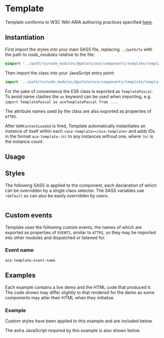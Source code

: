 # Template

<!-- DESCRIBE COMPONENT AND ITS FUNCTIONALITY HERE -->

<!-- TODO: Replace '<w3c-component-name>' -->
Template conforms to W3C WAI-ARIA authoring practices specified [here](https://www.w3.org/TR/wai-aria-practices-1.1/#<w3c-component-name>).


## Instantiation

First import the styles into your main SASS file, replacing `../path/to` with the path to *node_modules* relative to the file:

```scss
@import '../path/to/node_modules/@potato/ace/components/template/template'
```


Then import the class into your JavaScript entry point:

```js
import '../path/to/node_modules/@potato/ace/components/template/template.js';
```

For the sake of convenience the ES6 class is exported as `TemplatePascal`. To avoid name clashes the `as` keyword can be used when importing, e.g. `import TemplatePascal as aceTemplatePascal from ...`.
<!-- TODO: If no ATTRS are exported then remove following sentence -->
The attribute names used by the class are also exported as properties of `ATTRS`.

After `DOMContentLoaded` is fired, Template automatically instantiates an instance of itself within each `<ace-template></ace-template>` and adds IDs in the format `ace-template-(n)` to any instances without one, where `(n)` is the instance count.


## Usage

<!-- ADD USAGE AND INTERACTION INSTRUCTIONS HERE -->



## Styles

The following SASS is applied to the component, each declaration of which can be overridden by a single class selector. <!-- TODO: If no SASS variables used remove following sentence --> The SASS variables use `!default` so can also be easily overridden by users.

```scss
```


## Custom events
<!-- TODO: If only one event used remove plural -->
<!-- TODO: Remove or keep 'dispatched' and 'listened for' as appropriate -->
Template uses the following custom events, the names of which are exported as properties of `EVENTS`, similar to `ATTRS`, so they may be imported into other modules and dispatched or listened for.


<!-- TODO: Replace 'Event name' with a descriptive name -->
### Event name

<!-- TODO: Replace 'template-event-name' with actual value -->
`ace-template-event-name`

<!-- DESCRIBE EVENT HERE AND SPECIFY IF ITS DISPATCHED OR LISTENED FOR -->

<!-- DESCRIBE EACH PROPERTY OF THE 'detail' OBJECT -->
<!--
```js
'detail': {
  'id': // ID of Template
}
```
-->


## Examples

Each example contains a live demo and the HTML code that produced it. The code shown may differ slightly to that rendered for the demo as some components may alter their HTML when they initialise.


<!-- TODO: Replace 'Example' with more descriptive name -->
### Example

<!-- DESCRIBE WHAT THE EXAMPLE SHOWS AND WHY IT SHOULD BE USED THAT WAY -->

<!-- IF EXAMPLE HAS CUSTOM SASS INCLUDE THIS LINE -->
Custom styles have been applied to this example and are included below.
<!-- IF EXAMPLE HAS CUSTOM JS INCLUDE THIS LINE -->
The extra JavaScript required by this example is also shown below.

<!-- INCLUDE AN EMPTY HTML CODE BLOCK FOR EACH EXAMPLE -->
```html
```

<!-- IF EXAMPLE HAS CUSTOM STYLES INCLUDE AN EMPTY SCSS CODE BLOCK AS WELL -->
<!--
```scss
```
-->

<!-- IF EXAMPLE HAS CUSTOM JS CODE INCLUDE AN EMPTY JS CODE BLOCK AS WELL -->
<!--
```js
```
-->
